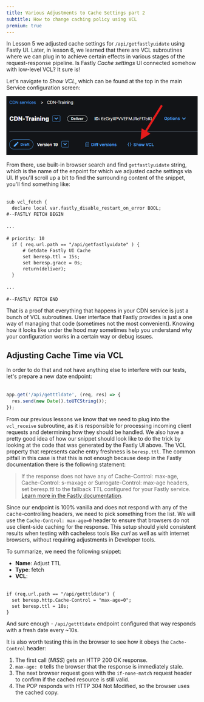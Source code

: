 ```yaml
---
title: Various Adjustments to Cache Settings part 2
subtitle: How to change caching policy using VCL
premium: true
---
```


In Lesson 5 we adjusted cache settings for `/api/getfastlyuidate` using Fastly UI. Later, in lesson 6, we learned that there are VCL subroutines where we can plug in to achieve certain effects in various stages of the request-response pipeline. Is Fastly *Cache settings* UI connected somehow with low-level VCL? It sure is!

Let's navigate to *Show VCL*, which can be found at the top in the main Service configuration screen:

![Show VCL](../../../public/lesson7/view-vcl.png)

From there, use built-in browser search and find `getfastlyuidate` string, which is the name of the enpoint for which we adjusted cache settings via UI. If you'll scroll up a bit to find the surrounding content of the snippet, you'll find something like:
```varnish

sub vcl_fetch {
  declare local var.fastly_disable_restart_on_error BOOL;
#--FASTLY FETCH BEGIN

...

# priority: 10
  if ( req.url.path == "/api/getfastlyuidate" ) {
      # Getdate Fastly UI Cache
      set beresp.ttl = 15s;
      set beresp.grace = 0s;
      return(deliver);
  }

...

#--FASTLY FETCH END

```

That is a proof that everything that happens in your CDN service is just a bunch of VCL subroutines. User interface that Fastly provides is just a one way of managing that code (sometimes not the most convenient). Knowing how it looks like under the hood may sometimes help you understand why your configuration works in a certain way or debug issues.

## Adjusting Cache Time via VCL

In order to do that and not have anything else to interfere with our tests, let's prepare a new date endpoint:

```javascript

app.get('/api/getttldate', (req, res) => {
  res.send(new Date().toUTCString());
});
```

From our previous lessons we know that we need to plug into the `vcl_receive` subroutine, as it is responsible for processing incoming client requests and determining how they should be handled. We also have a pretty good idea of how our snippet should look like to do the trick by looking at the code that was generated by the Fastly UI above. The VCL property that represents cache entry freshness is `beresp.ttl`. The common pitfall in this case is that this is not enough because deep in the Fastly documentation there is the following statement:

> If the response does not have any of Cache-Control: max-age, Cache-Control: s-maxage or Surrogate-Control: max-age headers, set beresp.ttl to the fallback TTL configured for your Fastly service. [Learn more in the Fastly documentation](https://www.fastly.com/documentation/reference/vcl/variables/backend-response/beresp-ttl/).

Since our endpoint is 100% vanilla and does not respond with any of the cache-controlling headers, we need to pick something from the list. We will use the `Cache-Control: max-age=0` header to ensure that browsers do not use client-side caching for the response. This setup should yield consistent results when testing with cacheless tools like *curl* as well as with internet browsers, without requiring adjustments in Developer tools.

To summarize, we need the following snippet:
- **Name**: Adjust TTL
- **Type**: fetch
- **VCL**:
```varnish

if (req.url.path == "/api/getttldate") {
  set beresp.http.Cache-Control = "max-age=0";
  set beresp.ttl = 10s;
}
```

And sure enough - `/api/getttldate` endpoint configured that way responds with a fresh date every ~10s. 

It is also worth testing this in the browser to see how it obeys the `Cache-Control` header:

1. The first call (*MISS*) gets an HTTP 200 OK response.
2. `max-age: 0` tells the browser that the response is immediately stale.
3. The next browser request goes with the `if-none-match` request header to confirm if the cached resource is still valid.
4. The POP responds with HTTP 304 Not Modified, so the browser uses the cached copy.